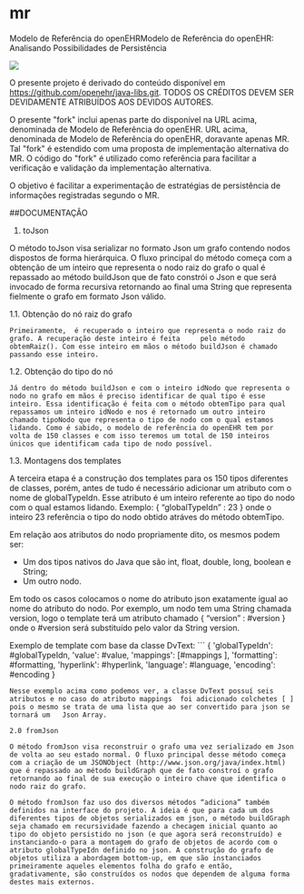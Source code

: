 # mr
Modelo de Referência do openEHRModelo de Referência do openEHR: 
Analisando Possibilidades de Persistência

[<img src="https://api.travis-ci.org/kyriosdata/mr.svg?branch=master">](https://travis-ci.org/kyriosdata/mr)

O presente projeto é derivado do conteúdo
disponível em https://github.com/openehr/java-libs.git.
TODOS OS CRÉDITOS DEVEM SER DEVIDAMENTE ATRIBUÍDOS
AOS DEVIDOS AUTORES. 

O presente "fork" inclui apenas parte do disponível na
URL acima, denominada de Modelo de Referência do openEHR. 
URL acima, denominada de Modelo de Referência do openEHR,
doravante apenas MR. Tal "fork" é estendido com uma
proposta de implementação alternativa do MR. O código
do "fork" é utilizado como referência para facilitar a
verificação e validação da implementação alternativa.

O objetivo é facilitar a experimentação de estratégias 
de persistência de informações registradas segundo o
MR. 

##DOCUMENTAÇÂO

1. toJson

  O método toJson visa serializar no formato Json um grafo contendo nodos dispostos de forma hierárquica. O fluxo principal do método começa com a obtenção de um inteiro que representa o nodo raiz do grafo o qual é repassado ao método buildJson que de fato constrói o Json e que será invocado de forma recursiva retornando ao final uma String que representa fielmente o grafo em formato Json válido.
  
  1.1. Obtenção do nó raiz do grafo
  
    Primeiramente,  é recuperado o inteiro que representa o nodo raiz do grafo. A recuperação deste inteiro é feita     pelo método obtemRaiz(). Com esse inteiro em mãos o método buildJson é chamado passando esse inteiro.
    
  1.2. Obtenção do tipo do nó
  
    Já dentro do método buildJson e com o inteiro idNodo que representa o nodo no grafo em mãos é preciso identificar de qual tipo é esse inteiro. Essa identificação é feita com o método obtemTipo para qual repassamos um inteiro idNodo e nos é retornado um outro inteiro chamado tipoNodo que representa o tipo de nodo com o qual estamos lidando. Como é sabido, o modelo de referência do openEHR tem por volta de 150 classes e com isso teremos um total de 150 inteiros únicos que identificam cada tipo de nodo possível.
    
  1.3. Montagens dos templates
  
  A terceira etapa é a construção dos templates para os 150 tipos diferentes de classes, porém, antes de tudo é necessário adicionar um atributo com o nome de globalTypeIdn. Esse atributo é um inteiro referente ao tipo do nodo com o qual estamos lidando. Exemplo: { “globalTypeIdn” : 23 } onde o inteiro 23 referência o tipo do nodo obtido atráves do método obtemTipo.
  
  Em relação aos atributos do nodo propriamente dito, os mesmos podem ser:

  * Um dos tipos nativos do Java que são int, float, double, long, boolean e String;
  * Um outro nodo.

  Em todo os casos colocamos o nome do atributo json exatamente igual ao nome do atributo do nodo. Por exemplo, um nodo tem uma String chamada version, logo o template terá um atributo chamado { “version” : #version } onde o #version será substituído pelo valor da String version.

  Exemplo de template com base da classe DvText:
	```
{
    'globalTypeIdn': #globalTypeIdn,
    'value': #value,
    'mappings': [#mappings ],
    'formatting': #formatting,
    'hyperlink': #hyperlink,
    'language': #language,
    'encoding': #encoding
}
```
Nesse exemplo acima como podemos ver, a classe DvText possuí seis atributos e no caso do atributo mappings 	foi adicionado colchetes [ ] pois o mesmo se trata de uma lista que ao ser convertido para json se tornará um 	Json Array.

2.0 fromJson

O método fromJson visa reconstruir o grafo uma vez serializado em Json de volta ao seu estado normal. O fluxo principal desse método começa com a criação de um JSONObject (http://www.json.org/java/index.html) que é repassado ao método buildGraph que de fato constroí o grafo retornando ao final de sua execução o inteiro chave que identifica o nodo raiz do grafo.
	
O método fromJson faz uso dos diversos métodos “adiciona” também definidos na interface do projeto. A ideia é que para cada um dos diferentes tipos de objetos serializados em json, o método buildGraph seja chamado em recursividade fazendo a checagem inicial quanto ao tipo do objeto persistido no json (e que agora será reconstruído) e instanciando-o para a montagem do grafo de objetos de acordo com o atributo globalTypeIdn definido no json. A construção do grafo de objetos utiliza a abordagem bottom-up, em que são instanciados primeiramente aqueles elementos folha do grafo e então, gradativamente, são construídos os nodos que dependem de alguma forma destes mais externos.






















